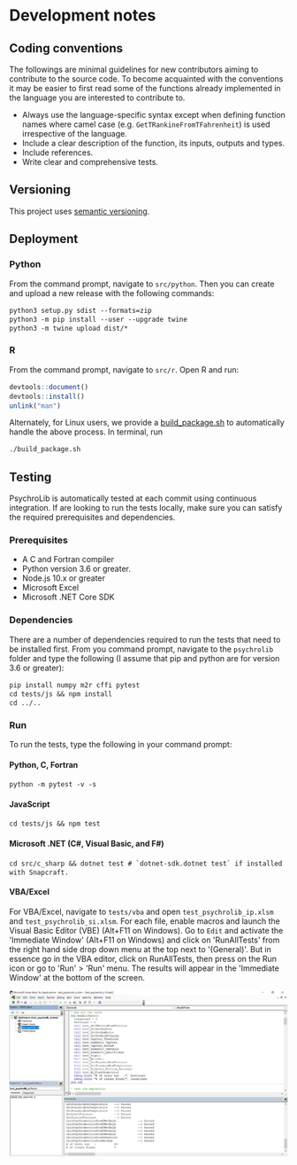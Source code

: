 # Development notes

## Coding conventions

The followings are minimal guidelines for new contributors aiming to contribute to the source code. To become acquainted with the conventions it may be easier to first read some of the functions already implemented in the language you are interested to contribute to.

- Always use the language-specific syntax except when defining function names where camel case (e.g. `GetTRankineFromTFahrenheit`) is used irrespective of the language.
- Include a clear description of the function, its inputs, outputs and types.
- Include references.
- Write clear and comprehensive tests.


## Versioning

This project uses [semantic versioning](https://semver.org/).


## Deployment

### Python 

From the command prompt, navigate to `src/python`. Then you can create and upload a new release with the following commands:

```
python3 setup.py sdist --formats=zip
python3 -m pip install --user --upgrade twine
python3 -m twine upload dist/*
```

### R

From the command prompt, navigate to `src/r`. Open R and run:

```r
devtools::document()
devtools::install()
unlink("man")
```

Alternately, for Linux users, we provide a [build_package.sh](src/r/build_package.sh) to automatically handle the above process. In terminal, run

```bash
./build_package.sh
```

## Testing

PsychroLib is automatically tested at each commit using continuous integration. If are looking to run the tests locally, make sure you can satisfy the required prerequisites and dependencies.

### Prerequisites

- A C and Fortran compiler
- Python version 3.6 or greater.
- Node.js 10.x or greater
- Microsoft Excel
- Microsoft .NET Core SDK


### Dependencies

There are a number of dependencies required to run the tests that need to be installed first. From you command prompt, navigate to the `psychrolib` folder and type the following (I assume that pip and python are for version 3.6 or greater):

```
pip install numpy m2r cffi pytest
cd tests/js && npm install
cd ../..
```


### Run

To run the tests, type the following in your command prompt:


#### Python, C, Fortran
```
python -m pytest -v -s
```


#### JavaScript
```
cd tests/js && npm test
```


#### Microsoft .NET (C#, Visual Basic, and F#)

```
cd src/c_sharp && dotnet test # `dotnet-sdk.dotnet test` if installed with Snapcraft.
```

#### VBA/Excel
For VBA/Excel, navigate to `tests/vba` and open `test_psychrolib_ip.xlsm` and `test_psychrolib_si.xlsm`. For each file, enable macros and launch the Visual Basic Editor (VBE) (Alt+F11 on Windows). Go to `Edit` and activate the 'Immediate Window' (Alt+F11 on Windows) and click on 'RunAllTests' from the right hand side drop down menu at the top next to '(General)'.   But in essence go in the VBA editor, click on RunAllTests, then press on the Run icon or go to 'Run' > 'Run' menu. The results will appear in the 'Immediate Window' at the bottom of the screen.

![VBA/Excel Test](assets/excel_test.png)

